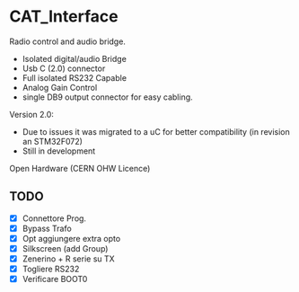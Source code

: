 # CAT_Interface
Radio control and audio bridge.

- Isolated digital/audio Bridge
- Usb C (2.0) connector
- Full isolated RS232 Capable
- Analog Gain Control
- single DB9 output connector for easy cabling.

Version 2.0:

- Due to issues it was migrated to a uC for better compatibility (in revision an STM32F072)
- Still in development

Open Hardware (CERN OHW Licence)

## TODO

- [X] Connettore Prog.
- [X] Bypass Trafo
- [X] Opt aggiungere extra opto
- [X] Silkscreen (add Group)
- [X] Zenerino + R serie su TX
- [X] Togliere RS232
- [X] Verificare BOOT0